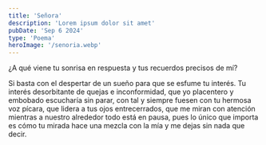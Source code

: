 ```yaml
---
title: 'Señora'
description: 'Lorem ipsum dolor sit amet'
pubDate: 'Sep 6 2024'
type: 'Poema'
heroImage: '/senoria.webp'
---
```


¿A qué viene tu sonrisa en respuesta y tus recuerdos precisos de mí?

Si basta con el despertar de un sueño para que se esfume tu interés. Tu interés desorbitante de quejas e inconformidad, que yo placentero y embobado escucharía sin parar, con tal y siempre fuesen con tu hermosa voz pícara, que lidera a tus ojos entrecerrados, que me miran con atención mientras a nuestro alrededor todo está en pausa, pues lo único que importa es cómo tu mirada hace una mezcla con la mía y me dejas sin nada que decir.
